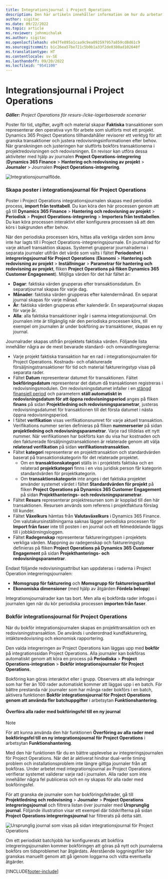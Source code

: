 ```yaml
---
title: Integrationsjournal i Project Operations
description: Den här artikeln innehåller information om hur du arbetar med integrationsjournalen i Project Operations.
author: sigitac
ms.date: 09/22/2022
ms.topic: article
ms.reviewer: johnmichalak
ms.author: sigitac
ms.openlocfilehash: e947fe895a1caa9c9ea092597957a859cd8d61c9
ms.sourcegitcommit: b1c26ea57be721c5b0b1a33f2de0380ad102648f
ms.translationtype: HT
ms.contentlocale: sv-SE
ms.lasthandoff: 09/20/2022
ms.locfileid: "9541100"
---
```

# <a name="integration-journal-in-project-operations"></a>Integrationsjournal i Project Operations

_**Gäller:** Project Operations för resurs-/icke-lagerbaserade scenarier_

Poster för tid, utgifter, avgift och material skapar **Faktiska** transaktioner som representerar den operativa vyn för arbete som slutförts mot ett projekt. Dynamics 365 Project Operations tillhandahåller revisorer ett verktyg för att granska transaktioner och justera redovisningsinformationen efter behov. När granskningen och justeringen har slutförts bokförs transaktionerna i projektredovisningen och redovisningen. En revisor kan utföra dessa aktiviteter med hjälp av journalen **Project Operations-integrering** (**Dynamics 365 Finance** > **Hantering och redovisning av projekt** > **Journaler** > Journalen **Project Operations-integrering**.

![Integrationsjournalflöde.](./media/IntegrationJournal.png)

### <a name="create-records-in-the-project-operations-integration-journal"></a>Skapa poster i integrationsjournal för Project Operations

Poster i Project Operations integrationsjournalen skapas med periodisk process, **import från testtabell**. Du kan köra den här processen genom att gå till **Dynamics 365 Finance** > **Hantering och redovisning av projekt** > **Periodisk** > **Project Operations-integrering** > **Importera från testtabellen**. Du kan köra processen interaktivt eller konfigurera processen så att den körs i bakgrunden efter behov.

När den periodiska processen körs, hittas alla verkliga värden som ännu inte har lagts till i Project Operations-integreringsjournale. En journalrad för varje aktuell transaktion skapas.
Systemet grupperar journalraderna i separata journaler utifrån det värde som valts i fältet **Periodenhet i integreringsjournal för Project Operations** (**Ekonomi** > **Hantering och redovisning av projekt** > **Inställningar** > **Parametrar för hantering och redovisning av projekt**, fliken **Project Operations på fliken Dynamics 365 Customer Engagement**). Möjliga värden för det här fältet är:

  - **Dagar**: faktiska värden grupperas efter transaktionsdatum. En separatjournal skapas för varje dag.
  - **Månader**: faktiska värden grupperas efter kalendermånad. En separat journal skapas för varje månad.
  - **År**: faktiska värden grupperas efter kalenderår. En separatjournal skapas för varje år.
  - **Alla**: alla faktiska transaktioner ingår i samma integrationsjournal. Om journalen inte är tillgänglig när den periodiska processen körs, till exempel om journalen är under bokföring av transaktioner, skapas en ny journal.

Journalrader skapas utifrån projektets faktiska värden. Följande lista innehåller några av de mest bevarade standard- och omvandlingsreglerna:

  - Varje projekt faktiska transaktion har en rad i integrationsjournalen för Project Operations. Kostnads- och ofakturerade försäljningstransaktioner för tid och material faktureringstyp visas på separata rader.
  - Fältet **Datum** representerar datumet för transaktionen. Fältet **bokföringsdatum** representerar det datum då transaktionen registreras i redovisningsmodulen. Om redovisningsdatumet infaller i en [stängd finansiell period](/dynamics365/finance/general-ledger/close-general-ledger-at-period-end) och parametern **ställ automatiskt in redovisningsdatum för att öppna redovisningsperiod** anges på fliken **finans** på sidan **Projektledning och redovisningsparametrar**, justeras redovisningsdatumet för transaktionen till det första datumet i nästa öppna redovisningsperiod.
  - I fältet **verifikation** visas verifikationsnumret för varje aktuell transaktion. Verifikations nummer serien definieras på fliken **nummerserier** på sidan **projektledning och redovisningsparametrar**. Varje rad tilldelas ett nytt nummer. När verifikationen har bokförts kan du visa hur kostnaden och den fakturerade försäljningstransaktionen är relaterade genom att välja **relaterad verifikation** på sidan **verifikationstransaktion**.
  - Fältet **kategori** representerar en projekttransaktion och standardvärden baserat på transaktionskategorin för det relaterade projektet.
    - Om en **transaktionskategori** ställs in i projektets faktiska och en relaterad **projektkategori** finns i en viss juridisk person får kategorin standardvärden för projektkategorin.
    - Om **transaktionskategorin** inte anges i det faktiska projektet använder systemet värdet i fältet **Standardvärden för projekt** på fliken **Project Operations på Dynamics 365 Customer Engagement** på sidan **Projekthanterings- och redovisningsparametrar**.
  - Fältet **Resurs** representerar projektresursen som är kopplad till den här transaktionen. Resursen används som referens i projektfaktura förslag till kunder.
  - Fältet **Växelkurs** hämtas från **Valutaväxelkurs** i Dynamics 365 Finance. Om valutakursinställningarna saknas lägger periodiska processen för **Import från faser** inte till posten i en journal och ett felmeddelande läggs till i jobbkörningsloggen.
  - Fältet **Radegenskap** representerar faktureringstypen i projektets verkliga värden. Mappning av radegenskap och faktureringstyp definieras på fliken **Project Operations på Dynamics 365 Customer Engagement** på sidan **Projekthanterings- och redovisningsparametrar**.

Endast följande redovisningsattribut kan uppdateras i raderna i Project Operation integreringsjournalen:

- **Momsgrupp för fakturering** och **Momsgrupp för faktureringsartikel**
- **Ekonomiska dimensioner** (med hjälp av åtgärden **Fördela belopp**)

Integrationsjournalrader kan tas bort. Men alla ej bokförda rader infogas i journalen igen när du kör periodiska processen **importen från faser**.

### <a name="post-the-project-operations-integration-journal"></a>Bokför integrationsjournal för Project Operations

När du bokför integrationsjournalen skapas en projekttransaktion och en redovisningstransaktion. De används i underordnad kundfakturering, intäktsredovisning och ekonomisk rapportering.

Den valda integreringen av Project Operations kan läggas upp med **bokför** på integrationssidan Project Operations. Alla journaler kan bokföras automatiskt genom att köra en process på **Periodiska** > **Project Operations-integration** > **Bokför integrationsjournaler för Project Operations**.

Bokföring kan göras interaktivt eller i grupp. Observera att alla ledningar som har fler än 100 rader automatiskt kommer att läggas upp i en batch. För bättre prestanda när journaler som har många rader bokförs i en batch, aktivera funktionen **Bokför integrationsjournal för Project Operations genom att använda fler batchuppgifter** i arbetsytan **Funktionshantering**. 

#### <a name="transfer-all-lines-that-have-posting-errors-to-a-new-journal"></a>Överföra alla rader med bokföringsfel till en ny journal

> [!NOTE]
> För att kunna använda den här funktionen **Överföring av alla rader med bokföringsfel till en ny integrationsjournal för Project Operations** i arbetsytan **Funktionshantering**.

Med den här funktionen får du en bättre upplevelse av integreringsjournalen för Project Operations. När det är aktiverat hindrar dual-write timing problem och installationsproblem inte längre giltiga journaler från att bokföras. Under arbetet med integrationsjournal av Project Operations verifierar systemet validerar varje rad i journalen. Alla rader som inte innehåller några fel publiceras och en ny skapas för alla rader med bokföringsfel.

För att granska de journaler som har bokföringsfelrader, gå till **Projektledning och redovisning** \> **Journaler** \> **Project Operations integreringsjournal** och filtrera listan över journaler med **Ursprunglig journal**. Följande illustration visar ett exempel där tidskrifterna på sidan **Project Operations integreringsjournal** har filtrerats på detta sätt.

![Ursprunglig journal som visas på sidan integrationsjournal för Project Operations](./media/transferLines-originalJournal.png)

Om ett periodiskt batchjobb har konfigurerats att bokföra integreringsjournalen kommer bokföringen att göras på nytt och journalerna bokförs om tidsproblemet har åtgärdats. Återstående loggningsfiler bör granskas manuellt genom att gå igenom loggarna och vidta eventuella åtgärder.

[!INCLUDE[footer-include](../includes/footer-banner.md)]

